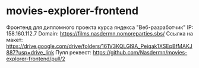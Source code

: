 # movies-explorer-frontend

Фронтенд для дипломного проекта курса яндекса "Веб-разработчик"
IP: 158.160.112.7
Domain: https://films.nasdermn.nomoreparties.sbs/
Ссылка на макет: https://drive.google.com/drive/folders/161V3KQLGl9A_Peiqak1XSEpBfMAKJ887?usp=drive_link
Пулл реквест: https://github.com/Nasdermn/movies-explorer-frontend/pull/2
